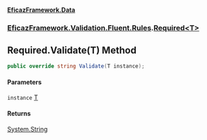 #### [EficazFramework.Data](EficazFrameworkData.md 'EficazFramework Data')
### [EficazFramework.Validation.Fluent.Rules](EficazFrameworkData.md#EficazFramework.Validation.Fluent.Rules 'EficazFramework.Validation.Fluent.Rules').[Required&lt;T&gt;](EficazFramework.Validation.Fluent.Rules/Required_T_.md 'EficazFramework.Validation.Fluent.Rules.Required<T>')

## Required<T>.Validate(T) Method

```csharp
public override string Validate(T instance);
```
#### Parameters

<a name='EficazFramework.Validation.Fluent.Rules.Required_T_.Validate(T).instance'></a>

`instance` [T](EficazFramework.Validation.Fluent.Rules/Required_T_.md#EficazFramework.Validation.Fluent.Rules.Required_T_.T 'EficazFramework.Validation.Fluent.Rules.Required<T>.T')

#### Returns
[System.String](https://docs.microsoft.com/en-us/dotnet/api/System.String 'System.String')
